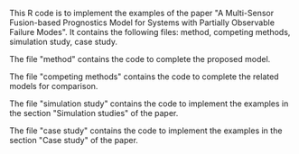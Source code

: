This R code is to implement the examples of the paper "A Multi-Sensor Fusion-based Prognostics Model for Systems with Partially Observable Failure
Modes". 
It contains the following files:  method, competing methods, simulation study, case study.

The file "method" contains the code to complete the proposed model. 

The file "competing methods" contains the code to complete the related models for comparison. 

The file "simulation study" contains the code to implement the examples in the section "Simulation studies" of the paper. 

The file "case study" contains the code to implement the examples in the section "Case study" of the paper.



